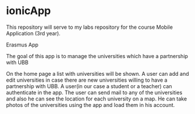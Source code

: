 # ionicApp
This repository will serve to my labs repository for the course Mobile Application (3rd year).

Erasmus App

The goal of this app is to manage the universities which have a partnership with UBB

On the home page a list with universities will be shown.
A user can add and edit universities in case there are new universities
willing to have a partnership with UBB.
A user(in our case a student or a teacher) can authenticate
in the app.
The user can send mail to any of the universities and also he can see the location
for each university on a map.
He can take photos of the universities using the app and load them in his account.
